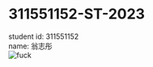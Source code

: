 # 311551152-ST-2023
  
student id: 311551152  
name: 翁志彤  
![fuck](https://github.com/WengChihTung/311551152-ST-2023/actions/workflows/Lab04-CI.yml/badge.svg)  
